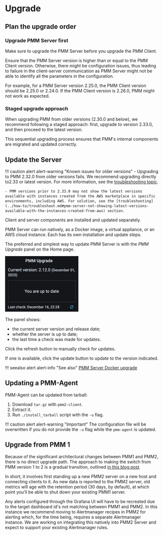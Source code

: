 # Upgrade

## Plan the upgrade order

### Upgrade PMM Server first

Make sure to upgrade the PMM Server before you upgrade the PMM Client.
    
Ensure that the PMM Server version is higher than or equal to the PMM Client version. Otherwise, there might be configuration issues, thus leading to failure in the client-server communication as PMM Server might not be able to identify all the parameters in the configuration.

For example, for a PMM Server version 2.25.0, the PMM Client version should be 2.25.0 or 2.24.0. If the PMM Client version is 2.26.0, PMM might not work as expected.

### Staged upgrade approach

When upgrading PMM from older versions (2.30.0 and below), we recommend following a staged approach: first, upgrade to version 2.33.0, and then proceed to the latest version. 

This sequential upgrading process ensures that PMM's internal components are migrated and updated correctly.

## Update the Server

!!! caution alert alert-warning "Known issues for older versions"
    - Upgrading to PMM 2.32.0 from older versions fails. We recommend upgrading directly to2.33 or latest version. For more information, see the [troubleshooting topic](../how-to/troubleshoot.md#pmm-server-fails-while-upgrading).

    - PMM versions prior to 2.33.0 may not show the latest versions available with instances created from the AWS marketplace in specific environments, including AWS. For solution, see the [troubleshooting](../how-to/troubleshoot.md#pmm-server-not-showing-latest-versions-available-with-the-instances-created-from-aws) section.


Client and server components are installed and updated separately.

PMM Server can run natively, as a Docker image, a virtual appliance, or an AWS cloud instance. Each has its own installation and update steps.

The preferred and simplest way to update PMM Server is with the *PMM Upgrade* panel on the Home page.

![!image](../_images/PMM_Home_Dashboard_Panels_Upgrade.jpg)

The panel shows:

- the current server version and release date;
- whether the server is up to date;
- the last time a check was made for updates.

Click the refresh button to manually check for updates.

If one is available, click the update button to update to the version indicated.

!!! seealso alert alert-info "See also"
    [PMM Server Docker upgrade](../setting-up/server/docker.md#upgrade)

## Updating a PMM-Agent

PMM-Agent can be updated from tarball:

 1. Download `tar.gz` with `pmm2-client`.
 2. Extract it.
 3. Run `./install_tarball` script with the `-u` flag.

!!! caution alert alert-warning "Important"
    The configuration file will be overwritten if you do not provide the `-u` flag while the `pmm-agent` is updated.

## Upgrade from PMM 1

Because of the significant architectural changes between PMM1 and PMM2, there is no direct upgrade path. The approach to making the switch from PMM version 1 to 2 is a gradual transition, outlined [in this blog post](https://www.percona.com/blog/2019/11/27/running-pmm1-and-pmm2-clients-on-the-same-host/).

In short, it involves first standing up a new PMM2 server on a new host and connecting clients to it. As new data is reported to the PMM2 server, old metrics will age with the retention period (30 days, by default), at which point you'll be able to shut down your existing PMM1 server.

Any alerts configured through the Grafana UI will have to be recreated due to the target dashboard id's not matching between PMM1 and PMM2.  In this instance we recommend moving to Alertmanager recipes in PMM2 for alerting which, for the time being, requires a separate Alertmanager instance. We are working on integrating this natively into PMM2 Server and expect to support your existing Alertmanager rules.
